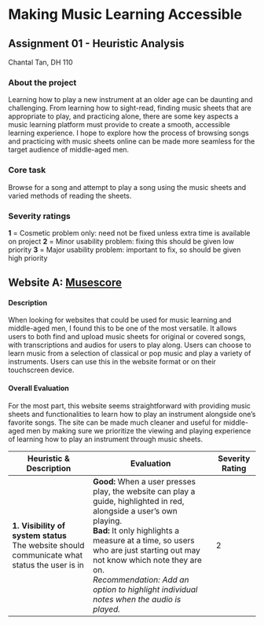 # **Making Music Learning Accessible**
## Assignment 01 - Heuristic Analysis
Chantal Tan, DH 110

### About the project
Learning how to play a new instrument at an older age can be daunting and challenging. From learning how to sight-read, finding music sheets that are appropriate to play, and practicing alone, there are some key aspects a music learning platform must provide to create a smooth, accessible learning experience. I hope to explore how the process of browsing songs and practicing with music sheets online can be made more seamless for the target audience of middle-aged men.

### Core task
Browse for a song and attempt to play a song using the music sheets and varied methods of reading the sheets.

### Severity ratings
**1** = Cosmetic problem only: need not be fixed unless extra time is available on project
**2** = Minor usability problem: fixing this should be given low priority
**3** = Major usability problem: important to fix, so should be given high priority

## Website A: [Musescore](http://musescore.com/)

#### Description
When looking for websites that could be used for music learning and middle-aged men, I found this to be one of the most versatile. It allows users to both find and upload music sheets for original or covered songs, with transcriptions and audios for users to play along. Users can choose to learn music from a selection of classical or pop music and play a variety of instruments. Users can use this in the website format or on their touchscreen device.
#### Overall Evaluation
For the most part, this website seems straightforward with providing music sheets and functionalities to learn how to play an instrument alongside one’s favorite songs. The site can be made much cleaner and useful for middle-aged men by making sure we prioritize the viewing and playing experience of learning how to play an instrument through music sheets.

| Heuristic & Description | Evaluation | Severity Rating |
| ----------------------- | ---------- | --------------- |
| **1\. Visibility of system status**<br>The website should communicate what status the user is in | **Good:** When a user presses play, the website can play a guide, highlighted in red, alongside a user’s own playing.<br>**Bad:** It only highlights a measure at a time, so users who are just starting out may not know which note they are on.<br>*Recommendation: Add an option to highlight individual notes when the audio is played.* | 2 |




